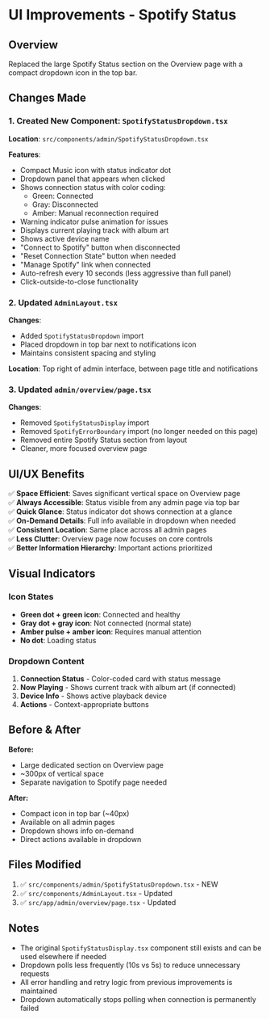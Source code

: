# UI Improvements - Spotify Status

## Overview
Replaced the large Spotify Status section on the Overview page with a compact dropdown icon in the top bar.

## Changes Made

### 1. Created New Component: `SpotifyStatusDropdown.tsx`
**Location**: `src/components/admin/SpotifyStatusDropdown.tsx`

**Features**:
- Compact Music icon with status indicator dot
- Dropdown panel that appears when clicked
- Shows connection status with color coding:
  - Green: Connected
  - Gray: Disconnected
  - Amber: Manual reconnection required
- Warning indicator pulse animation for issues
- Displays current playing track with album art
- Shows active device name
- "Connect to Spotify" button when disconnected
- "Reset Connection State" button when needed
- "Manage Spotify" link when connected
- Auto-refresh every 10 seconds (less aggressive than full panel)
- Click-outside-to-close functionality

### 2. Updated `AdminLayout.tsx`
**Changes**:
- Added `SpotifyStatusDropdown` import
- Placed dropdown in top bar next to notifications icon
- Maintains consistent spacing and styling

**Location**: Top right of admin interface, between page title and notifications

### 3. Updated `admin/overview/page.tsx`
**Changes**:
- Removed `SpotifyStatusDisplay` import
- Removed `SpotifyErrorBoundary` import (no longer needed on this page)
- Removed entire Spotify Status section from layout
- Cleaner, more focused overview page

## UI/UX Benefits

✅ **Space Efficient**: Saves significant vertical space on Overview page  
✅ **Always Accessible**: Status visible from any admin page via top bar  
✅ **Quick Glance**: Status indicator dot shows connection at a glance  
✅ **On-Demand Details**: Full info available in dropdown when needed  
✅ **Consistent Location**: Same place across all admin pages  
✅ **Less Clutter**: Overview page now focuses on core controls  
✅ **Better Information Hierarchy**: Important actions prioritized  

## Visual Indicators

### Icon States
- **Green dot + green icon**: Connected and healthy
- **Gray dot + gray icon**: Not connected (normal state)
- **Amber pulse + amber icon**: Requires manual attention
- **No dot**: Loading status

### Dropdown Content
1. **Connection Status** - Color-coded card with status message
2. **Now Playing** - Shows current track with album art (if connected)
3. **Device Info** - Shows active playback device
4. **Actions** - Context-appropriate buttons

## Before & After

**Before:**
- Large dedicated section on Overview page
- ~300px of vertical space
- Separate navigation to Spotify page needed

**After:**
- Compact icon in top bar (~40px)
- Available on all admin pages
- Dropdown shows info on-demand
- Direct actions available in dropdown

## Files Modified

1. ✅ `src/components/admin/SpotifyStatusDropdown.tsx` - NEW
2. ✅ `src/components/AdminLayout.tsx` - Updated
3. ✅ `src/app/admin/overview/page.tsx` - Updated

## Notes

- The original `SpotifyStatusDisplay.tsx` component still exists and can be used elsewhere if needed
- Dropdown polls less frequently (10s vs 5s) to reduce unnecessary requests
- All error handling and retry logic from previous improvements is maintained
- Dropdown automatically stops polling when connection is permanently failed

